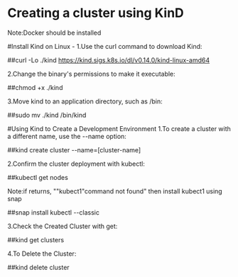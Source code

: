 # Creating a cluster using KinD
Note:Docker should be installed

#Install Kind on Linux -
1.Use the curl command to download Kind:

  ##curl -Lo ./kind https://kind.sigs.k8s.io/dl/v0.14.0/kind-linux-amd64

2.Change the binary's permissions to make it executable:

  ##chmod +x ./kind

3.Move kind to an application directory, such as /bin:

  ##sudo mv ./kind /bin/kind

#Using Kind to Create a Development Environment
1.To create a cluster with a different name, use the --name option:

  ##kind create cluster --name=[cluster-name]

2.Confirm the cluster deployment with kubectl:

  ##kubectl get nodes

Note:if returns, ""kubect1"command not found" then install kubect1 using snap

  ##snap install kubectl --classic
  
3.Check the Created Cluster with get:

  ##kind get clusters

4.To Delete the Cluster:

   ##kind delete cluster

